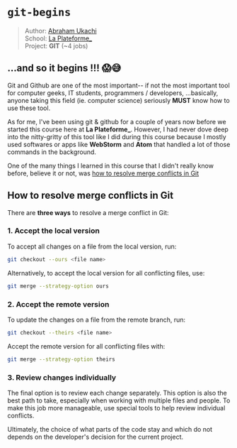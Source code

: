 # `git-begins`
> Author: [Abraham Ukachi](https://github.com/abraham-ukachi) \
> School: [La Plateforme_](https://laplateforme.io) \
> Project: **GIT** (~4 jobs)

## ...and so it begins !!! 😱😅

Git and Github are one of the most important-- if not the most important tool for computer geeks, IT students, programmers / developers, ...basically, anyone taking this field (ie. computer science) seriously **MUST** know how to use these tool.

As for me, I've been using git & github for a couple of years now before we started this course here at **La Plateforme_**. However, I had never dove deep into the nitty-gritty of this tool like I did during this course because I mostly used softwares or apps like **WebStorm** and **Atom** that handled a lot of those commands in the background.

One of the many things I learned in this course that I didn't really know before, believe it or not, was [how to resolve merge conflicts in Git](#How-to-resolve-merge-conflicts-in-Git) 


## How to resolve merge conflicts in Git

There are **three ways** to resolve a merge conflict in Git:

### 1. Accept the local version

To accept all changes on a file from the local version, run:

```sh
git checkout --ours <file name>
```

Alternatively, to accept the local version for all conflicting files, use:

```sh
git merge --strategy-option ours
```

### 2. Accept the remote version

To update the changes on a file from the remote branch, run:

```sh
git checkout --theirs <file name>
```

Accept the remote version for all conflicting files with:

```sh
git merge --strategy-option theirs
```

### 3. Review changes individually

The final option is to review each change separately. This option is also the best path to take, especially when working with multiple files and people. To make this job more manageable, use special tools to help review individual conflicts.

Ultimately, the choice of what parts of the code stay and which do not depends on the developer's decision for the current project.
